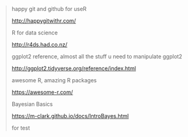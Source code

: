 > happy git and github for useR
>
> http://happygitwithr.com/
>
>R for data science
>
>http://r4ds.had.co.nz/
>
>ggplot2 reference, almost all the stuff u need to manipulate ggplot2
>
>http://ggplot2.tidyverse.org/reference/index.html
>
>awesome R, amazing R packages
>
>https://awesome-r.com/
>
>Bayesian Basics
>
>https://m-clark.github.io/docs/IntroBayes.html
>
>for test
>